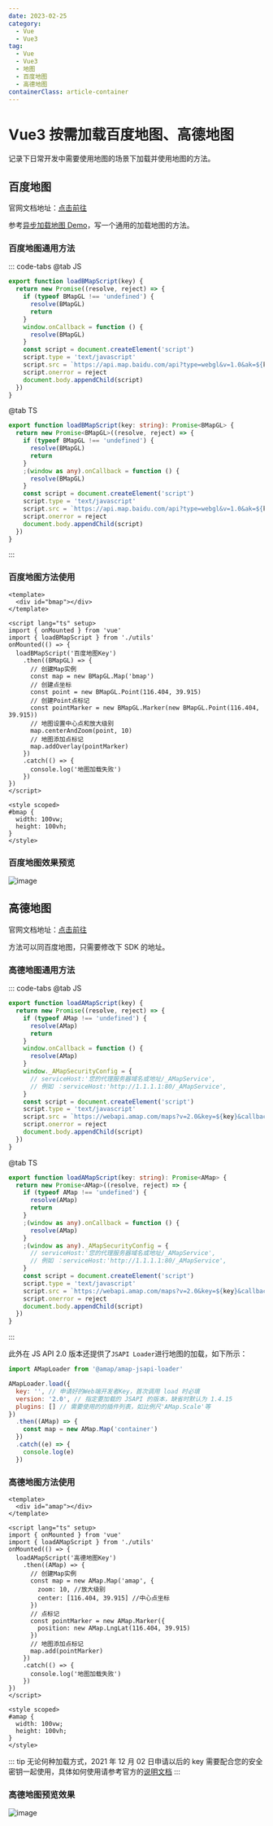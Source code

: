 ```yaml
---
date: 2023-02-25
category:
  - Vue
  - Vue3
tag:
  - Vue
  - Vue3
  - 地图
  - 百度地图
  - 高德地图
containerClass: article-container
---
```


# Vue3 按需加载百度地图、高德地图

记录下日常开发中需要使用地图的场景下加载并使用地图的方法。

<!-- more -->

## 百度地图

官网文档地址：[点击前往](https://lbsyun.baidu.com/index.php?title=jspopularGL)

参考[异步加载地图 Demo](https://lbsyun.baidu.com/jsdemo.htm#aAsynLoadMap)，写一个通用的加载地图的方法。

### 百度地图通用方法

::: code-tabs
@tab JS

```js
export function loadBMapScript(key) {
  return new Promise((resolve, reject) => {
    if (typeof BMapGL !== 'undefined') {
      resolve(BMapGL)
      return
    }
    window.onCallback = function () {
      resolve(BMapGL)
    }
    const script = document.createElement('script')
    script.type = 'text/javascript'
    script.src = `https://api.map.baidu.com/api?type=webgl&v=1.0&ak=${key}&callback=onCallback`
    script.onerror = reject
    document.body.appendChild(script)
  })
}
```

@tab TS

```ts
export function loadBMapScript(key: string): Promise<BMapGL> {
  return new Promise<BMapGL>((resolve, reject) => {
    if (typeof BMapGL !== 'undefined') {
      resolve(BMapGL)
      return
    }
    ;(window as any).onCallback = function () {
      resolve(BMapGL)
    }
    const script = document.createElement('script')
    script.type = 'text/javascript'
    script.src = `https://api.map.baidu.com/api?type=webgl&v=1.0&ak=${key}&callback=onCallback`
    script.onerror = reject
    document.body.appendChild(script)
  })
}
```

:::

### 百度地图方法使用

```vue
<template>
  <div id="bmap"></div>
</template>

<script lang="ts" setup>
import { onMounted } from 'vue'
import { loadBMapScript } from './utils'
onMounted(() => {
  loadBMapScript('百度地图Key')
    .then((BMapGL) => {
      // 创建Map实例
      const map = new BMapGL.Map('bmap')
      // 创建点坐标
      const point = new BMapGL.Point(116.404, 39.915)
      // 创建Point点标记
      const pointMarker = new BMapGL.Marker(new BMapGL.Point(116.404, 39.915))
      // 地图设置中心点和放大级别
      map.centerAndZoom(point, 10)
      // 地图添加点标记
      map.addOverlay(pointMarker)
    })
    .catch(() => {
      console.log('地图加载失败')
    })
})
</script>

<style scoped>
#bmap {
  width: 100vw;
  height: 100vh;
}
</style>
```

### 百度地图效果预览

![image](https://image.liubing.me/i/2023/02/25/63f980c4d9072.png)

## 高德地图

官网文档地址：[点击前往](https://lbs.amap.com/api/jsapi-v2/summary/)

方法可以同百度地图，只需要修改下 SDK 的地址。

### 高德地图通用方法

::: code-tabs
@tab JS

```js
export function loadAMapScript(key) {
  return new Promise((resolve, reject) => {
    if (typeof AMap !== 'undefined') {
      resolve(AMap)
      return
    }
    window.onCallback = function () {
      resolve(AMap)
    }
    window._AMapSecurityConfig = {
      // serviceHost:'您的代理服务器域名或地址/_AMapService',
      // 例如 ：serviceHost:'http://1.1.1.1:80/_AMapService',
    }
    const script = document.createElement('script')
    script.type = 'text/javascript'
    script.src = `https://webapi.amap.com/maps?v=2.0&key=${key}&callback=onCallback`
    script.onerror = reject
    document.body.appendChild(script)
  })
}
```

@tab TS

```ts
export function loadAMapScript(key: string): Promise<AMap> {
  return new Promise<AMap>((resolve, reject) => {
    if (typeof AMap !== 'undefined') {
      resolve(AMap)
      return
    }
    ;(window as any).onCallback = function () {
      resolve(AMap)
    }
    ;(window as any)._AMapSecurityConfig = {
      // serviceHost:'您的代理服务器域名或地址/_AMapService',
      // 例如 ：serviceHost:'http://1.1.1.1:80/_AMapService',
    }
    const script = document.createElement('script')
    script.type = 'text/javascript'
    script.src = `https://webapi.amap.com/maps?v=2.0&key=${key}&callback=onCallback`
    script.onerror = reject
    document.body.appendChild(script)
  })
}
```

:::

此外在 JS API 2.0 版本还提供了`JSAPI Loader`进行地图的加载，如下所示：

```js
import AMapLoader from '@amap/amap-jsapi-loader'

AMapLoader.load({
  key: '', // 申请好的Web端开发者Key，首次调用 load 时必填
  version: '2.0', // 指定要加载的 JSAPI 的版本，缺省时默认为 1.4.15
  plugins: [] // 需要使用的的插件列表，如比例尺'AMap.Scale'等
})
  .then((AMap) => {
    const map = new AMap.Map('container')
  })
  .catch((e) => {
    console.log(e)
  })
```

### 高德地图方法使用

```vue
<template>
  <div id="amap"></div>
</template>

<script lang="ts" setup>
import { onMounted } from 'vue'
import { loadAMapScript } from './utils'
onMounted(() => {
  loadAMapScript('高德地图Key')
    .then((AMap) => {
      // 创建Map实例
      const map = new AMap.Map('amap', {
        zoom: 10, //放大级别
        center: [116.404, 39.915] //中心点坐标
      })
      // 点标记
      const pointMarker = new AMap.Marker({
        position: new AMap.LngLat(116.404, 39.915)
      })
      // 地图添加点标记
      map.add(pointMarker)
    })
    .catch(() => {
      console.log('地图加载失败')
    })
})
</script>

<style scoped>
#amap {
  width: 100vw;
  height: 100vh;
}
</style>
```

::: tip
无论何种加载方式，2021 年 12 月 02 日申请以后的 key 需要配合您的安全密钥一起使用，具体如何使用请参考官方的[说明文档](https://lbs.amap.com/api/jsapi-v2/guide/abc/load)
:::

### 高德地图预览效果

![image](https://image.liubing.me/i/2023/02/25/63f99bffd2255.png)
